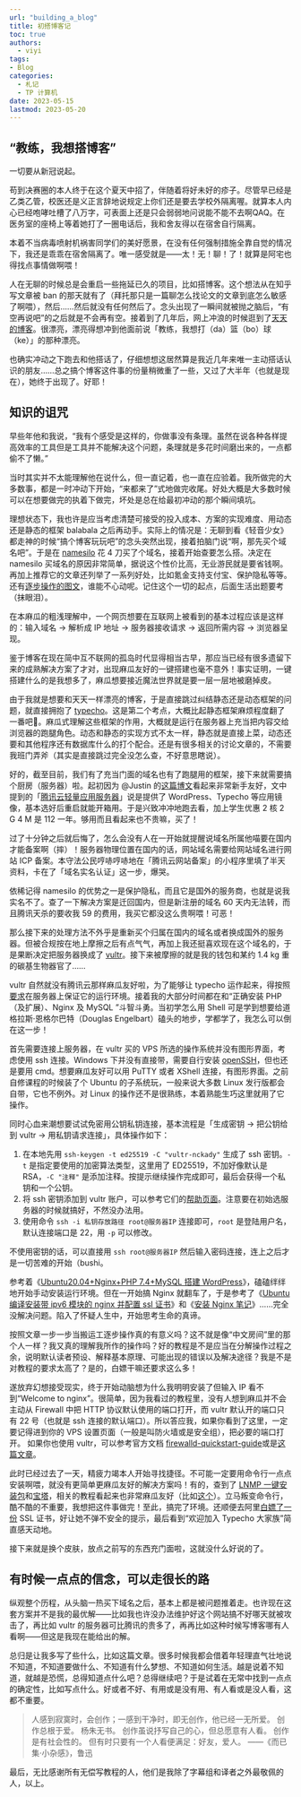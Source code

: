 ```yaml
---
url: "building_a_blog"
title: 初搭博客记
toc: true
authors:
  - viyi
tags:
- Blog
categories:
  - 札记
  - TP 计算机
date: 2023-05-15 
lastmod: 2023-05-20
---
```


## “教练，我想搭博客”

一切要从新冠说起。


<!--more-->


苟到决赛圈的本人终于在这个夏天中招了，伴随着将好未好的疹子。尽管早已经是乙类乙管，校医还是义正言辞地说规定上你们还是要去学校外隔离喔。就算本人内心已经咆哮吐槽了八万字，可表面上还是只会弱弱地问说能不能不去啊QAQ。在医务室的座椅上等着她打了一圈电话后，我和舍友得以在宿舍自行隔离。

本着不当病毒喷射机祸害同学们的美好愿景，在没有任何强制措施全靠自觉的情况下，我还是乖乖在宿舍隔离了。唯一感受就是——太！无！聊！了！就算是阿宅也得找点事情做啊喂！

人在无聊的时候总是会重启一些拖延已久的项目，比如搭博客。这个想法从在知乎写文章被 ban 的那天就有了（拜托那只是一篇聊怎么找论文的文章到底怎么敏感了啊喂），然后……然后就没有任何然后了。念头出现了一瞬间就被抛之脑后，“有空再说吧”的之后就是不会再有空。接着到了几年后，网上冲浪的时候逛到了[天天的博客](https://skywt.cn/)。很漂亮，漂亮得想冲到他面前说「教练，我想打（da）篮（bo）球（ke）」的那种漂亮。

也确实冲动之下跑去和他搭话了，仔细想想这居然算是我近几年来唯一主动搭话认识的朋友……总之搞个博客这件事的份量稍微重了一些，又过了大半年（也就是现在），她终于出现了。好耶！

## 知识的诅咒

早些年他和我说，“我有个感受是这样的，你做事没有条理。虽然在说各种各样提高效率的工具但是工具并不能解决这个问题，条理就是多花时间磨出来的，一点都偷不了懒。”

当时其实并不太能理解他在说什么，但一直记着，也一直在应验着。我所做完的大多数事，都是一时冲动下开始，“来都来了”式地做完收尾。好处大概是大多数时候可以在想要做完的执着下做完，坏处是总在给最初冲动的那个瞬间填坑。

理想状态下，我也许是应当考虑清楚可接受的投入成本、方案的实现难度、用动态还是静态的框架 balabala 之后再动手。实际上的情况是：无聊到看《轻音少女》都走神的时候“搞个博客玩玩吧”的念头突然出现，接着拍脑门说“啊，那先买个域名吧”。于是在 [namesilo](https://www.namesilo.com/) 花 4 刀买了个域名，接着开始查要怎么搭。决定在 namesilo 买域名的原因非常简单，据说这个性价比高，无业游民就是要省钱啊。再加上推荐它的文章还列举了一系列好处，比如氪金支持支付宝、保护隐私等等。还有[逐步操作的图文](https://zhuanlan.zhihu.com/p/33921436)，谁能不心动呢。记住这个一切的起点，后面生活出题要考（抹眼泪）。

在本麻瓜的粗浅理解中，一个网页想要在互联网上被看到的基本过程应该是这样的：输入域名 -> 解析成 IP 地址 -> 服务器接收请求 -> 返回所需内容 -> 浏览器呈现。

鉴于博客在现在简中互不联网的孤岛时代显得相当古早，那应当已经有很多遗留下来的成熟解决方案了才对，出现麻瓜友好的一键搭建也毫不意外！事实证明，一键搭建什么的是我想多了，麻瓜想要接近魔法世界就是要一层一层地被磨掉皮。

由于我就是想要和天天一样漂亮的博客，于是直接跳过纠结静态还是动态框架的问题，就直接拥抱了 [typecho](https://typecho.org/)。这是第二个考点，大概比起静态框架麻烦程度翻了一番吧🚬。麻瓜式理解这些框架的作用，大概就是运行在服务器上充当把内容交给浏览器的跑腿角色。动态和静态的实现方式不太一样，静态就是直接上菜，动态还要和其他程序还有数据库什么的打个配合。还是有很多相关的讨论文章的，不需要我班门弄斧（其实是直接跳过完全没怎么查，不好意思瞎说）。

好的，截至目前，我们有了充当门面的域名也有了跑腿用的框架，接下来就需要搞个厨房（服务器）啦。起初因为 @Justin 的[这篇博文](https://zblogs.top/how-to-build-a-personal-blog-site/)看起来非常新手友好，文中提到的「[腾讯云轻量应用服务器](https://cloud.tencent.com/act/pro/lighthouse2021)」说是提供了 WordPress、Typecho 等应用镜像，基本选好后重启就能开箱用。于是兴致冲冲地跑去看，加上学生优惠 2 核 2 G 4 M 是 112 一年。够用而且看起来也不贵嘛，买了！

过了十分钟之后就后悔了，怎么会没有人在一开始就提醒说域名所属他喵要在国内才能备案啊（摔）！服务器物理位置在国内的话，网站域名需要给网站域名进行网站 ICP 备案。本守法公民哼哧哼哧地在「腾讯云网站备案」的小程序里填了半天资料，卡在了「域名实名认证」这一步，爆哭。

依稀记得 namesilo 的优势之一是保护隐私，而且它是国外的服务商，也就是说我实名不了。查了一下解决方案是迁回国内，但是新注册的域名 60 天内无法转，而且腾讯天杀的要收我 59 的费用，我买它都没这么贵啊喂！可恶！

那么接下来的处理方法不外乎是重新买个归属在国内的域名或者换成国外的服务器。但被合规按在地上摩擦之后有点气气，再加上我还挺喜欢现在这个域名的，于是果断决定把服务器换成了 [vultr](https://vultr.com/)。接下来被摩擦的就是我的钱包和某约 1.4 kg 重的碳基生物器官了……

vultr 自然就没有腾讯云那样麻瓜友好啦，为了能够让 typecho 运作起来，得按照[要求](https://docs.typecho.org/install)在服务器上保证它的运行环境。接着我的大部分时间都在和“正确安装 PHP（及扩展）、Nginx 及 MySQL ”斗智斗勇。当初学怎么用 Shell 可是学到想要给道格拉斯·恩格尔巴特（Douglas Engelbart）磕头的地步，学都学了，我怎么可以倒在这一步！

首先需要连接上服务器，在 vultr 买的 VPS 所选的操作系统并没有图形界面，考虑使用 ssh 连接。Windows 下并没有直接带，需要自行安装 [openSSH](https://www.openssh.com/)，但也还是要用 cmd。想要麻瓜友好可以用 PuTTY 或者 XShell 连接，有图形界面。之前自修课程的时候装了个 Ubuntu 的子系统玩，一般来说大多数 Linux 发行版都会自带，它也不例外。对 Linux 的操作还不是很熟练，本着熟能生巧这里就用了它操作。

同时心血来潮想要试试免密用公钥私钥连接，基本流程是「生成密钥 -> 把公钥给到 vultr -> 用私钥请求连接」，具体操作如下：

1. 在本地先用 `ssh-keygen -t ed25519 -C "vultr-nckady"` 生成了 ssh 密钥。`-t` 是指定要使用的加密算法类型，这里用了 ED25519，不加好像默认是 RSA，`-C "注释"`  是添加注释。按提示继续操作完成即可，最后会获得一个私钥和一个公钥。
2. 将 ssh 密钥添加到 vultr 账户，可以参考它们的[帮助页面](https://www.vultr.com/docs/deploy-a-new-server-with-an-ssh-key)。注意要在初始选服务器的时候就搞好，不然没办法用。
3. 使用命令 `ssh -i 私钥存放路径 root@服务器IP` 连接即可，`root` 是登陆用户名，默认连接端口是 22，用 `-p` 可以修改。

不使用密钥的话，可以直接用 `ssh root@服务器IP` 然后输入密码连接，连上之后才是一切苦难的开始（bushi。

参考着《[Ubuntu20.04+Nginx+PHP 7.4+MySQL 搭建 WordPress](https://zblogs.top/ubuntu-nginx-php-mysql-build-wordpress-site/)》，磕磕绊绊地开始手动安装运行环境。但在一开始搞 Nginx 就翻车了，于是参考了《[Ubuntu 编译安装带 ipv6 模块的 nginx 并配置 ssl 证书](https://www.cnblogs.com/lizhuming/p/16892021.html)》和《[安装 Nginx 笔记](https://blog.csdn.net/diqiudq/article/details/122974700)》……完全没解决问题。陷入了怀疑人生中，开始思考生命的真谛。

按照文章一步一步当搬运工逐步操作真的有意义吗？这不就是像“中文房间”里的那个人一样？我又真的理解我所作的操作吗？好的教程是不是应当在分解操作过程之余，说明默认读者预设、解释基本原理、可能出现的错误以及解决途径？我是不是对教程的要求太高了？是的，白嫖干嘛还要求这么多！

遂放弃幻想接受现实，终于开始动脑想为什么我明明安装了但输入 IP 看不到“Welcome to nginx”。很简单，因为我看过的教程里，没有人想到麻瓜并不会主动从 Firewall 中把 HTTP 协议默认使用的端口打开，而 vultr 默认开的端口只有 22 号（也就是 ssh 连接的默认端口）。所以答应我，如果你看到了这里，一定要记得进到你的 VPS 设置页面（一般是叫防火墙或是安全组），把必要的端口打开。 如果你也使用 vultr，可以参考官方文档 [firewalld-quickstart-guide](https://www.vultr.com/docs/firewall-quickstart-for-vultr-cloud-servers/)或是[这篇文章](https://macgeeker.com/linux/vultr-config/)。

此时已经过去了一天，精疲力竭本人开始寻找捷径。不可能一定要用命令行一点点安装啊喂，就没有更简单更麻瓜友好的解决方案吗！有的，查到了 [LNMP 一键安装包](https://lnmp.org/)和[宝塔](https://www.bt.cn/new/index.html)，相关的教程看起来也非常麻瓜友好（比如[这个](https://zhuanlan.zhihu.com/p/34211709)）。立马叛变命令行，酷不酷的不重要，我想把这件事做完！至此，搞完了环境。还顺便去阿里[白嫖了一份](https://juejin.cn/post/7032674143787024414) SSL 证书，好让她不弹不安全的提示，最后看到“欢迎加入 Typecho 大家族”简直感天动地。

接下来就是换个皮肤，放点之前写的东西充门面啦，这就没什么好说的了。

## 有时候一点点的信念，可以走很长的路

纵观整个历程，从头脑一热买下域名之后，基本上都是被问题推着走。也许现在这套方案并不是我的最优解——比如我也许没办法维护好这个网站搞不好哪天就被攻击了，再比如 vultr 的服务器可比腾讯的贵多了，再再比如这种时候写博客哪有人看啊——但这是我现在能给出的解。

总归是让我多写了些什么，比如这篇文章。很多时候我都会借着年轻理直气壮地说不知道，不知道要做什么、不知道有什么梦想、不知道如何生活。越是说着不知道，就越是恐慌，总得知道点什么吧？总得继续吧？于是试着在无常中找到一点点的确定性，比如写点什么。好或者不好、有用或是没有用、有人看或是没人看，这都不重要。

> 人感到寂寞时，会创作；一感到干净时，即无创作，他已经一无所爱。
> 创作总根于爱。
> 杨朱无书。
> 创作虽说抒写自己的心，但总愿意有人看。
> 创作是有社会性的。
> 但有时只要有一个人看便满足：好友，爱人。
> ——《而已集·小杂感》，鲁迅

最后，无比感谢所有无偿写教程的人，他们是我除了字幕组和译者之外最敬佩的人，以上。
